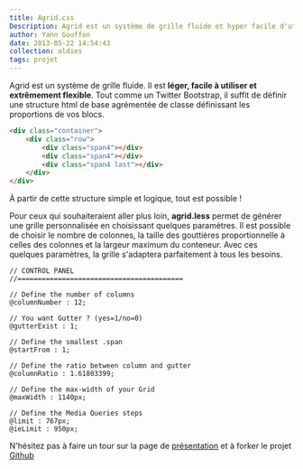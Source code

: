 ```yaml
---
title: Agrid.css
Description: Agrid est un système de grille fluide et hyper facile d'utilisation. Il suffit de baliser l'html de quelques classes pour créer une mise en page. Agrid permet aussi de réaliser une grille personnalisable dans ses moindres paramètres.
author: Yann Gouffon
date: 2013-05-22 14:54:43
collection: oldies
tags: projet
---
```


Agrid est un système de grille fluide. Il est <strong>léger, facile à utiliser et extrêmement flexible</strong>. Tout comme un Twitter Bootstrap, il suffit de définir une structure html de base agrémentée de classe définissant les proportions de vos blocs.

```html
<div class="container">
    <div class="row">
        <div class="span4"></div>
        <div class="span4"></div>
        <div class="span4 last"></div>
    </div>
</div>
```

À partir de cette structure simple et logique, tout est possible !

Pour ceux qui souhaiteraient aller plus loin, <strong>agrid.less</strong> permet de générer une grille personnalisée en choisissant quelques paramètres. Il est possible de choisir le nombre de colonnes, la taille des gouttières proportionnelle à celles des colonnes et la largeur maximum du conteneur. Avec ces quelques paramètres, la grille s'adaptera parfaitement à tous les besoins.

```less
// CONTROL PANEL
//=========================================

// Define the number of columns
@columnNumber : 12;

// You want Gutter ? (yes=1/no=0)
@gutterExist : 1;

// Define the smallest .span
@startFrom : 1;

// Define the ratio between column and gutter
@columnRatio : 1.61803399;

// Define the max-width of your Grid
@maxWidth : 1140px;

// Define the Media Queries steps
@limit : 767px;
@ieLimit : 950px;
```

N'hésitez pas à faire un tour sur la page de [présentation](http://yago31.github.io/agrid.css/) et à forker le projet [Github](https://github.com/yago31/agrid.css)

